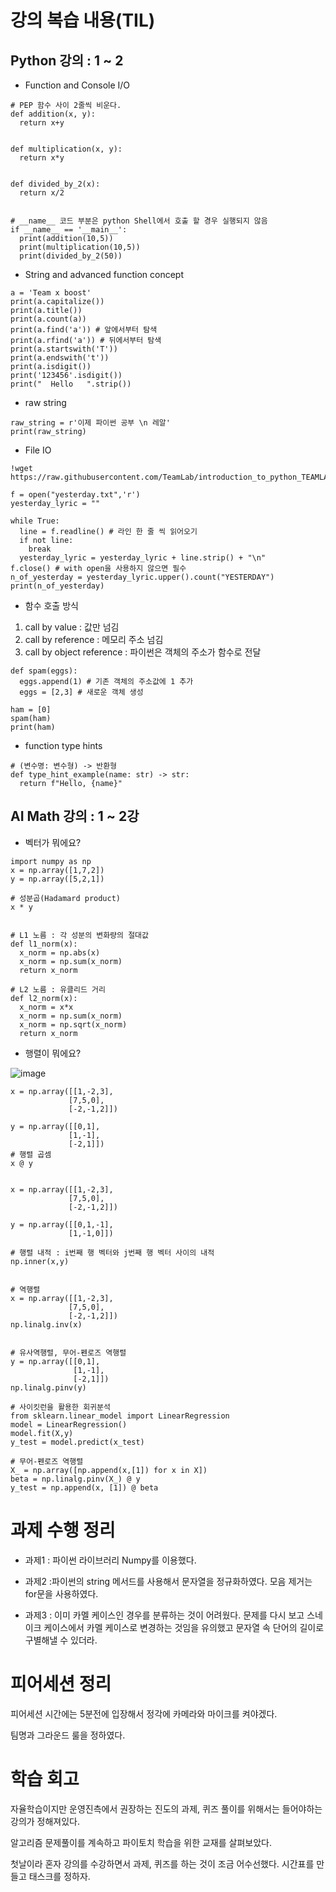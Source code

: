 # 강의 복습 내용(TIL)

## Python 강의 : 1 ~ 2
- Function and Console I/O
```python3
# PEP 함수 사이 2줄씩 비운다.
def addition(x, y):
  return x+y


def multiplication(x, y):
  return x*y


def divided_by_2(x):
  return x/2


# __name__ 코드 부분은 python Shell에서 호출 할 경우 실행되지 않음
if __name__ == '__main__':
  print(addition(10,5))
  print(multiplication(10,5))
  print(divided_by_2(50))
```

- String and advanced function concept
```python3
a = 'Team x boost'
print(a.capitalize())
print(a.title())
print(a.count(a))
print(a.find('a')) # 앞에서부터 탐색
print(a.rfind('a')) # 뒤에서부터 탐색
print(a.startswith('T'))
print(a.endswith('t'))
print(a.isdigit())
print('123456'.isdigit())
print("  Hello   ".strip())
```

- raw string
```python3
raw_string = r'이제 파이썬 공부 \n 레알'
print(raw_string)
```

- File IO

```python3
!wget https://raw.githubusercontent.com/TeamLab/introduction_to_python_TEAMLAB_MOOC/master/code/6/yesterday.txt

f = open("yesterday.txt",'r') 
yesterday_lyric = ""

while True:
  line = f.readline() # 라인 한 줄 씩 읽어오기
  if not line:
    break
  yesterday_lyric = yesterday_lyric + line.strip() + "\n"
f.close() # with open을 사용하지 않으면 필수
n_of_yesterday = yesterday_lyric.upper().count("YESTERDAY")
print(n_of_yesterday)
```

- 함수 호출 방식 
1. call by value : 값만 넘김
2. call by reference : 메모리 주소 넘김
3. call by object reference : 파이썬은 객체의 주소가 함수로 전달

```python3
def spam(eggs):
  eggs.append(1) # 기존 객체의 주소값에 1 추가
  eggs = [2,3] # 새로운 객체 생성

ham = [0]
spam(ham)
print(ham)
```

- function type hints
```python3
# (변수명: 변수형) -> 반환형
def type_hint_example(name: str) -> str:
  return f"Hello, {name}"
```

## AI Math 강의 : 1 ~ 2강

- 벡터가 뭐에요?
```
import numpy as np
x = np.array([1,7,2])
y = np.array([5,2,1])

# 성분곱(Hadamard product)
x * y


# L1 노름 : 각 성분의 변화량의 절대값
def l1_norm(x):
  x_norm = np.abs(x)
  x_norm = np.sum(x_norm)
  return x_norm

# L2 노름 : 유클리드 거리
def l2_norm(x):
  x_norm = x*x
  x_norm = np.sum(x_norm)
  x_norm = np.sqrt(x_norm)
  return x_norm
```

- 행렬이 뭐에요?

![image](https://user-images.githubusercontent.com/59533593/127990313-13e5dd67-c1e2-4b4a-91db-d317837d3cb0.png)


```
x = np.array([[1,-2,3],
             [7,5,0],
             [-2,-1,2]])

y = np.array([[0,1],
             [1,-1],
             [-2,1]])
# 행렬 곱셈
x @ y


x = np.array([[1,-2,3],
             [7,5,0],
             [-2,-1,2]])

y = np.array([[0,1,-1],
             [1,-1,0]])

# 행렬 내적 : i번째 행 벡터와 j번째 행 벡터 사이의 내적
np.inner(x,y)


# 역행렬
x = np.array([[1,-2,3],
             [7,5,0],
             [-2,-1,2]])
np.linalg.inv(x)


# 유사역행렬, 무어-펜로즈 역행렬
y = np.array([[0,1],
              [1,-1],
              [-2,1]])
np.linalg.pinv(y)

# 사이킷런을 활용한 회귀분석
from sklearn.linear_model import LinearRegression
model = LinearRegression()
model.fit(X,y)
y_test = model.predict(x_test)

# 무어-펜로즈 역행렬
X_ = np.array([np.append(x,[1]) for x in X])
beta = np.linalg.pinv(X_) @ y
y_test = np.append(x, [1]) @ beta
```


# 과제 수행 정리

- 과제1 : 파이썬 라이브러리 Numpy를 이용했다.


- 과제2 :파이썬의 string 메서드를 사용해서 문자열을 정규화하였다. 모음 제거는 for문을 사용하였다.


- 과제3 : 이미 카멜 케이스인 경우를 분류하는 것이 어려웠다. 문제를 다시 보고 스네이크 케이스에서 카멜 케이스로 변경하는 것임을 유의했고 문자열 속 단어의 길이로 구별해낼 수 있더라.


# 피어세션 정리

피어세션 시간에는 5분전에 입장해서 정각에 카메라와 마이크를 켜야겠다.

팀명과 그라운드 룰을 정하였다.


# 학습 회고

자율학습이지만 운영진측에서 권장하는 진도의 과제, 퀴즈 풀이를 위해서는 들어야하는 강의가 정해져있다.

알고리즘 문제풀이를 계속하고 파이토치 학습을 위한 교재를 살펴보았다.

첫날이라 혼자 강의를 수강하면서 과제, 퀴즈를 하는 것이 조금 어수선했다. 시간표를 만들고 태스크를 정하자.

